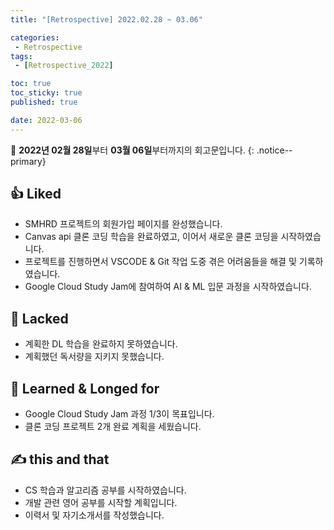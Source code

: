 ```yaml
---
title: "[Retrospective] 2022.02.28 ~ 03.06"

categories:
 - Retrospective
tags:
 - [Retrospective_2022]

toc: true
toc_sticky: true
published: true

date: 2022-03-06
---
```


📄 **2022년 02월 28일**부터 **03월 06일**부터까지의 회고문입니다.
{: .notice--primary}

## 👍 Liked

- SMHRD 프로젝트의 회원가입 페이지를 완성했습니다.
- Canvas api 클론 코딩 학습을 완료하였고, 이어서 새로운 클론 코딩을 시작하였습니다.
- 프로젝트를 진행하면서 VSCODE & Git 작업 도중  겪은 어려움들을 해결 및 기록하였습니다.
- Google Cloud Study Jam에 참여하여 AI & ML 입문 과정을 시작하였습니다.

## 👊 Lacked

- 계획한 DL 학습을 완료하지 못하였습니다.
- 계획했던 독서량을 지키지 못했습니다.

## 👏 **Learned & Longed for**

- Google Cloud Study Jam 과정 1/3이 목표입니다.
- 클론 코딩 프로젝트 2개 완료 계획을 세웠습니다.

## ✍️ this and that

- CS 학습과 알고리즘 공부를 시작하였습니다.
- 개발 관련 영어 공부를 시작할 계획입니다.
- 이력서 및 자기소개서를 작성했습니다.
